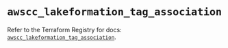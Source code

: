 # `awscc_lakeformation_tag_association`

Refer to the Terraform Registry for docs: [`awscc_lakeformation_tag_association`](https://registry.terraform.io/providers/hashicorp/awscc/0.70.0/docs/resources/lakeformation_tag_association).
